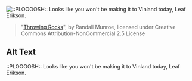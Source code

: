 ![::PLOOOOSH:: Looks like you won't be making it to Vinland today, Leaf Erikson.](https://imgs.xkcd.com/comics/throwing_rocks.png)
> "[Throwing Rocks](https://xkcd.com/1385/)", by Randall Munroe, licensed under Creative Commons Attribution-NonCommercial 2.5 License

## Alt Text
::PLOOOOSH:: Looks like you won't be making it to Vinland today, Leaf Erikson.
